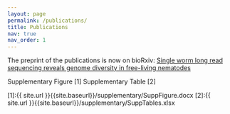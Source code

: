 ```yaml
---
layout: page
permalink: /publications/
title: Publications
nav: true
nav_order: 1
---
```


The preprint of the publications is now on bioRxiv: [Single worm long read sequencing reveals genome diversity in free-living nematodes](https://www.biorxiv.org/content/10.1101/2023.04.17.537128v1)

Supplementary Figure [1]
Supplementary Table [2]

[1]:{{ site.url }}{{site.baseurl}}/supplementary/SuppFigure.docx
[2]:{{ site.url }}{{site.baseurl}}/supplementary/SuppTables.xlsx
